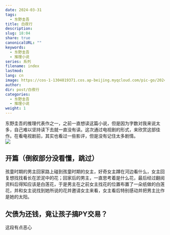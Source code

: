 ```yaml
---
date: 2024-03-31
tags:
  - 东野圭吾
title: 白夜行
description: 
slug: 18:04
share: true
canonicalURL: ""
keywords:
  - 东野圭吾
  - 推理小说
series: 系列
filename: index
lastmod: 
lang: cn
image: https://cos-1-1304819371.cos.ap-beijing.myqcloud.com/pic-go/20240331193402.png?imageSlim
author: 
dir: post/白夜行
categories:
  - 东野圭吾
  - 推理小说
weight: 1
---
```


东野圭吾的推理代表作之一，之前一直想读这篇小说，但是因为字数对我来说太多，自己难以坚持读下去就一直没有读。这次通过电视剧的形式，来欣赏这部佳作。在看电视剧前，其实也看过一些影评，但是没有记住太多剧情。  
![](https://cos-1-1304819371.cos.ap-beijing.myqcloud.com/pic-go/20240331193402.png?imageSlim)
## 开篇（倒叙部分没看懂，跳过）  
孩童时期的男主回家路上碰到孩童时期的女主，好奇女主蹲在河边看什么，女主回复想找找看长在淤泥中的花；回家后的男主，一直思考着是什么花，最后经过翻阅资料后得知应该是白莲花，于是男主在之前女主找花的位置布置了一朵纸做的白莲花，并和女主说找到她所说的花并邀请女主来看，女主看后特别感动并把男主比作是她的太阳。

## 欠债为还钱，竟让孩子搞PY交易？
这段有点恶心